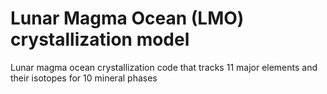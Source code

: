 # Lunar Magma Ocean (LMO) crystallization model
Lunar magma ocean crystallization code that tracks 11 major elements and their isotopes for 10 mineral phases 

